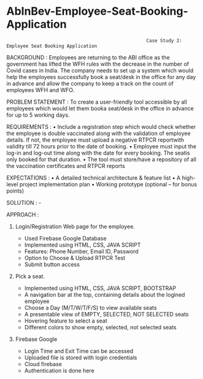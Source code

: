 # AbInBev-Employee-Seat-Booking-Application

                                                       Case Study 2: Employee Seat Booking Application
                                                       
BACKGROUND :
Employees are returning to the ABI office as the government has lifted the WFH rules with
the decrease in the number of Covid cases in India. The company needs to set up a system which would
help the employees successfully book a seat/desk in the office for any day in advance and allow the
company to keep a track on the count of employees WFH and WFO.


PROBLEM STATEMENT :
To create a user-friendly tool accessible by all employees which would let them
booka seat/desk in the office in advance for up to 5 working days.


REQUIREMENTS :
• Include a registration step which would check whether the employee is double vaccinated along
with the validation of employee details. If not, the employee must upload a negative RTPCR
reportwith validity till 72 hours prior to the date of booking.
• Employee must input the log-in and log-out time along with the date for every booking. The 
seatis only booked for that duration.
• The tool must store/have a repository of all the vaccination certificates and RTPCR reports


EXPECTATIONS :
• A detailed technical architecture & feature list
• A high-level project implementation plan
• Working prototype (optional – for bonus points)

SOLUTION : -

APPROACH :
1) Login/Registration Web page for the employee.
    * Used Firebase Google Database
    * Implemented using HTML, CSS, JAVA SCRIPT
    * Features: Phone Number, Email ID, Password
    * Option to Choose & Upload RTPCR Test
    * Submit button access
 
2) Pick a seat.
    * Implemented using HTML, CSS, JAVA SCRIPT, BOOTSTRAP
    * A navigation bar at the top, containing details about the logined employee
    * Choose a Day (M/T/W/T/F/S) to view available seats
    * A presentable view of EMPTY, SELECTED, NOT SELECTED seats
    * Hovering feature to select a seat
    * Different colors to show empty, selected, not selected seats
  
3) Firebase Google 
    * Login Time and Exit Time can be accessed
    * Uploaded file is stored with login credentials
    * Cloud firebase
    * Authentication is done here
 
